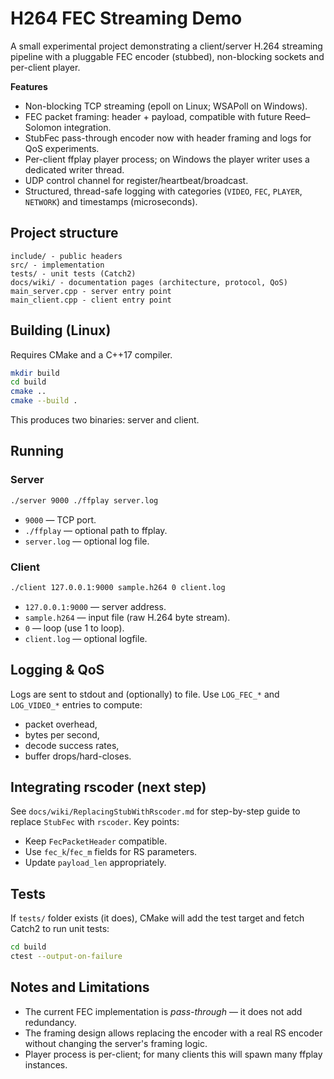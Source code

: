 # H264 FEC Streaming Demo

A small experimental project demonstrating a client/server H.264 streaming pipeline with a pluggable FEC encoder (stubbed), non-blocking sockets and per-client player.

**Features**
- Non-blocking TCP streaming (epoll on Linux; WSAPoll on Windows).
- FEC packet framing: header + payload, compatible with future Reed–Solomon integration.
- StubFec pass-through encoder now with header framing and logs for QoS experiments.
- Per-client ffplay player process; on Windows the player writer uses a dedicated writer thread.
- UDP control channel for register/heartbeat/broadcast.
- Structured, thread-safe logging with categories (`VIDEO`, `FEC`, `PLAYER`, `NETWORK`) and timestamps (microseconds).

## Project structure

```
include/ - public headers
src/ - implementation
tests/ - unit tests (Catch2)
docs/wiki/ - documentation pages (architecture, protocol, QoS)
main_server.cpp - server entry point
main_client.cpp - client entry point
```

## Building (Linux)
Requires CMake and a C++17 compiler.

```bash
mkdir build
cd build
cmake ..
cmake --build .
```

This produces two binaries: server and client.

## Running

### Server

```bash
./server 9000 ./ffplay server.log
```

* `9000` — TCP port.
* `./ffplay` — optional path to ffplay.
* `server.log` — optional log file.

### Client

```bash
./client 127.0.0.1:9000 sample.h264 0 client.log
```

* `127.0.0.1:9000` — server address.
* `sample.h264` — input file (raw H.264 byte stream).
* `0` — loop (use 1 to loop).
* `client.log` — optional logfile.

## Logging & QoS

Logs are sent to stdout and (optionally) to file. Use `LOG_FEC_*` and `LOG_VIDEO_*` entries to compute:

* packet overhead,
* bytes per second,
* decode success rates,
* buffer drops/hard-closes.

## Integrating rscoder (next step)

See `docs/wiki/ReplacingStubWithRscoder.md` for step-by-step guide to replace `StubFec` with `rscoder`. Key points:

* Keep `FecPacketHeader` compatible.
* Use `fec_k`/`fec_m` fields for RS parameters.
* Update `payload_len` appropriately.

## Tests

If `tests/` folder exists (it does), CMake will add the test target and fetch Catch2 to run unit tests:

```bash
cd build
ctest --output-on-failure
```

## Notes and Limitations

* The current FEC implementation is *pass-through* — it does not add redundancy.
* The framing design allows replacing the encoder with a real RS encoder without changing the server's framing logic.
* Player process is per-client; for many clients this will spawn many ffplay instances.

